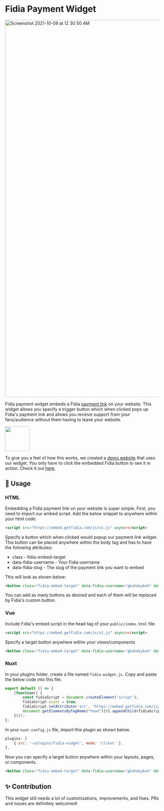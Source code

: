 # Fidia Payment Widget

<img width="1232" alt="Screenshot 2021-10-09 at 12 30 50 AM" src="https://user-images.githubusercontent.com/29985200/136634468-e4c09e65-8685-4b8c-ac7c-aef26cf1d1f3.png">

Fidia payment widget embeds a Fidia [payment link](https://getfidia-frontend-test.herokuapp.com/payment-links) on your website. This widget allows you specify a trigger button which when clicked pops up Fidia's payment link and allows you receive support from your fans/audience without them having to leave your website.

<img height="80px" src="https://res.cloudinary.com/fidia/image/upload/v1633732179/Payment_Button_1_wdddah.png"/>

To give you a feel of how this works, we created a [demo website](https://embed.getfidia.com/example/) that uses our widget. You only have to click the embedded Fidia button to see it in action. Check it out [here](https://embed.getfidia.com/example/).

## 🚀 Usage

### HTML
Embedding a Fidia payment link on your website is super simple. First, you need to import our embed script. Add the below snippet to anywhere within your html code.

```html
<script src="https://embed.getfidia.com/js/v1.js" async></script>
```

Specify a button which when clicked would popup our payment link widget. This button can be placed anywhere within the body tag and has to have the following attributes:
- class - fidia-embed-target
- data-fidia-username - Your Fidia username
- data-fidia-slug - The slug of the payment link you want to embed

This will look as shown below:

```html
<button class="fidia-embed-target" data-fidia-username="gbahdeyboh" data-fidia-slug="laptop"></button>
```

You can add as many buttons as desired and each of them will be replaced by Fidia's custom button.

### Vue
Include Fidia's embed script in the head tag of your `public/index.html` file.

```html
<script src="https://embed.getfidia.com/js/v1.js" async></script>
```

Specify a target button anywhere within your views/components

```html
<button class="fidia-embed-target" data-fidia-username="gbahdeyboh" data-fidia-slug="laptop"></button>
```

### Nuxt
In your plugins folder, create a file named `fidia-widget.js`. Copy and paste the below code into this file.

```javascript
export default () => { 
    (function() {
        const fidiaScript = document.createElement('script');
        fidiaScript.async = true;
        fidiaScript.setAttribute('src', "https://embed.getfidia.com/js/v1.js")
        document.getElementsByTagName("head")[0].appendChild(fidiaScript);
    })();
};
```
In your `nuxt.config.js` file, import this plugin as shown below.

```javascript
plugins: [
    { src: '~/plugins/fidia-widget', mode: 'client' },
],
```

Now you can specify a target button anywhere within your layouts, pages, or components.

```html
<button class="fidia-embed-target" data-fidia-username="gbahdeyboh" data-fidia-slug="laptop"></button>
```

## ✨ Contribution
This widget still needs a lot of customizations, improvements, and fixes. PRs and issues are definitely welcomed!
